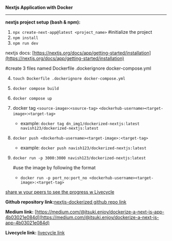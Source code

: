 **Nextjs Application with Docker**

---

**nextjs project setup (bash & npm):**

1. `npx create-next-app@latest <project_name>` #initialize the project
2. `npm install`
3. `npm run dev`

nextjs docs: [https://nextjs.org/docs/app/getting-started/installation](https://nextjs.org/docs/app/getting-started/installation)

#create 3 files named Dockerfile .dockerignore docker-compose.yml

4. `touch Dockerfile .dockerignore docker-compose.yml`
5. `docker compose build`
6. `docker compose up`
7. docker tag `<source-image>`:`<source-tag>` `<dockerhub-username><target-image>`:`<target-tag>`

   - example: `docker tag dn_img1/dockerized-nextjs:latest navish123/dockerized-nextjs:latest`

8. `docker push <dockerhub-username><target-image>:<target-tag>`

   - example: `docker push navish123/dockerized-nextjs:latest`

9. `docker run -p 3000:3000 navish123/dockerized-nextjs:latest`

   #use the image by following the format

   - `docker run -p port_no:port_no <dockerhub-username><target-image>:<target-tag>`

[share w your peers to see the progress w Livecycle](https://nextapp-nextjs-dockerized-dev-pr-vbnbubo0.livecycle.run/)

**Github repository link:**[nextjs-dockerized github repo link](https://github.com/Navishh/nextjs-dockerized)

**Medium link:** [https://medium.com/@itsuki.enjoy/dockerize-a-next-js-app-4b03021e084d](https://medium.com/@itsuki.enjoy/dockerize-a-next-js-app-4b03021e084d)

**Livecycle link:** [livecycle link](https://livecycle.io/)
